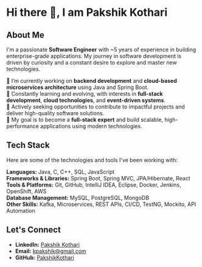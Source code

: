 # Hi there 👋, I am Pakshik Kothari

## About Me
I'm a passionate **Software Engineer** with ~5 years of experience in building enterprise-grade applications. My journey in software development is driven by curiosity and a constant desire to explore and master new technologies.

🔭 I’m currently working on **backend development** and **cloud-based microservices architecture** using Java and Spring Boot.  
🌱 Constantly learning and evolving, with interests in **full-stack development**, **cloud technologies**, and **event-driven systems**.  
💼 Actively seeking opportunities to contribute to impactful projects and deliver high-quality software solutions.  
🎯 My goal is to become a **full-stack expert** and build scalable, high-performance applications using modern technologies.

## Tech Stack
Here are some of the technologies and tools I've been working with:

**Languages:** Java, C, C++, SQL, JavaScript  
**Frameworks & Libraries:** Spring Boot, Spring MVC, JPA/Hibernate, React  
**Tools & Platforms:** Git, GitHub, IntelliJ IDEA, Eclipse, Docker, Jenkins, OpenShift, AWS  
**Database Management:** MySQL, PostgreSQL, MongoDB  
**Other Skills:** Kafka, Microservices, REST APIs, CI/CD, TestNG, Mockito, API Automation  

## Let's Connect
- **LinkedIn:** [Pakshik Kothari](https://www.linkedin.com/in/pakshik-kothari/)  
- **Email:** kpakshik@gmail.com
- **GitHub:** [PakshikKothari](https://github.com/pakshik)
